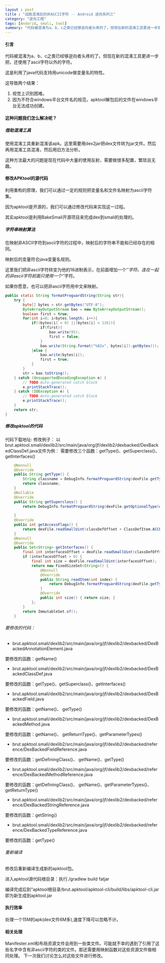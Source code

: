 ```yaml
---
layout : post
title : "战胜混淆后的非ASCII字符 -- Android 逆向系列三"
category: "逆向工程"
tags: [Andorid, smali, tool]
summary: "代码被混淆为a、b、c之类已经够逆向者头疼的了。但现在新的混淆工具更进一步把，还使用了ascii字符以外的字符。现在逆向工程师该怎么办？"
---
```


#### 引言
代码被混淆为a、b、c之类已经够逆向者头疼的了。但现在新的混淆工具更进一步把，还使用了ascii字符以外的字符。

这是利用了java代码支持用unicode做变量名的特性。

这导致两个结果：

1. 视觉上识别困难。
2. 因为不符合windows平台文件名的规范，apktool解包后的文件在windows平台无法成功创建。

#### 这种问题我们怎么解决呢？
##### 借助混淆工具
使用混淆工具重新混淆该apk。这里需要用dex2jar把dex文件转为jar文件。然后再用混淆工具混淆，然后用旧方法分析。

这种方法最大的问题是现在代码中大量的使用反射，需要做很多配置，繁琐且无趣。
#### 修改APKtool的源代码
利用重构的原理，我们可以通过一定的规则把变量名和文件名映射为ascii字符集。

因为apktool是开源的，我们可以通过修改代码来实现这一过程。

其实apktool是利用BakeSmali开源项目来完成dex到smali的处理的。
##### 字符串映射算法
在映射非ASCII字符到ascii字符的过程中，映射后的字符串不能和已经存在的相同。

映射后的变量符合java变量名规则。

这里我们把非ascii字符转变为他的16进制表示，在前面增加一个‘_’字符。连在一起的非ascii字符前面只使用一个‘_’字符。

如果你愿意，也可以把非ascii字符用中文来映射。

``` java
public static String formatProguardString(String str){ 
    try {
        byte[] bytes = str.getBytes("UTF-8");
        ByteArrayOutputStream bao = new ByteArrayOutputStream();
        boolean first = true;
        for(int i=0; i<bytes.length; i++){
            if((bytes[i] < 0) ||(bytes[i] > 126)){ 
                if(first){  
                    bao.write(95);
                    first = false; 
                } 
                bao.write(String.format("%02x", bytes[i]).getBytes()); 
            }else { 
                bao.write(bytes[i]);  
                first = true;   
            }               
        }               
        str = bao.toString();     
    } catch (UnsupportedEncodingException e) { 
        // TODO Auto-generated catch block 
        e.printStackTrace();            
    } catch (IOException e) {   
        // TODO Auto-generated catch block  
        e.printStackTrace();            
    }            
    return str;    
}
```   

##### 修改apktool的代码
代码下载地址:
修改例子：
以brut.apktool.smali/dexlib2/src/main/java/org/jf/dexlib2/dexbacked/DexBackedClassDef.java文件为例：
需要修改三个函数：getType()、getSuperclass()、getInterfaces()

``` java
    @Nonnull    
    @Override   
    public String getType() {  
        String classname = DebugInfo.formatProguardString(dexFile.getType(dexFile.readSmallUint(classDefOffset + ClassDefItem.CLASS_OFFSET)));        
        return classname;    
    }    
    @Nullable    
    @Override    
    public String getSuperclass() {        
        return DebugInfo.formatProguardString(dexFile.getOptionalType(dexFile.readOptionalUint(classDefOffset + ClassDefItem.SUPERCLASS_OFFSET)));    
        
    }    
    @Override    
    public int getAccessFlags() { 
        return dexFile.readSmallUint(classDefOffset + ClassDefItem.ACCESS_FLAGS_OFFSET);   
    }   
    @Nonnull    
    @Override    
    public Set<String> getInterfaces() {        
        final int interfacesOffset = dexFile.readSmallUint(classDefOffset + ClassDefItem.INTERFACES_OFFSET);        
        if (interfacesOffset > 0) {          
            final int size = dexFile.readSmallUint(interfacesOffset); 
            return new FixedSizeSet<String>() { 
                @Nonnull  
                @Override            
                public String readItem(int index) {      
                    return DebugInfo.formatProguardString(dexFile.getType(dexFile.readUshort(interfacesOffset + 4 + (2*index))));               
                }      
                @Override 
                public int size() { return size; }       
            };        
        }        
        return ImmutableSet.of();  
    }
```

###### 要修改的代码：

- brut.apktool.smali/dexlib2/src/main/java/org/jf/dexlib2/dexbacked/DexBackedAnnotationElement.java

要修改的函数：getName()

- brut.apktool.smali/dexlib2/src/main/java/org/jf/dexlib2/dexbacked/DexBackedClassDef.java

要修改的函数：getType()、getSuperclass()、getInterfaces()

- brut.apktool.smali/dexlib2/src/main/java/org/jf/dexlib2/dexbacked/DexBackedField.java

要修改的函数：getName()、 getType()

- brut.apktool.smali/dexlib2/src/main/java/org/jf/dexlib2/dexbacked/DexBackedMethod.java

要修改的函数：getName()、 getReturnType()、getParameterTypes()

- brut.apktool.smali/dexlib2/src/main/java/org/jf/dexlib2/dexbacked/reference/DexBackedFieldReference.java

要修改的函数：getDefiningClass()、 getName()、getType()

- brut.apktool.smali/dexlib2/src/main/java/org/jf/dexlib2/dexbacked/reference/DexBackedMethodReference.java

要修改的函数：getDefiningClass()、 getName()、getParameterTypes()、getReturnType()

- brut.apktool.smali/dexlib2/src/main/java/org/jf/dexlib2/dexbacked/reference/DexBackedStringReference.java

要修改的函数：getString()

- brut.apktool.smali/dexlib2/src/main/java/org/jf/dexlib2/dexbacked/reference/DexBackedTypeReference.java

要修改的函数：getType()
###### 重新编译
修改后重新编译生成新的apktool包。

进入apktool源代码根目录：执行./gradlew build fatjar

编译完成后到“apktool根目录/brut.apktool/apktool-cli/build/libs/apktool-cli.jar即为新生成到apktool.jar
#### 执行效率
处理一个15M的apk(dex文件6M多),速度下降可以忽略不计。
#### 相关处理
Manifester.xml和布局资源文件会用到一些类文件。可能就不幸的遇到了引用了这些名字中含有非ascii字符的类的文件。那还需要用映射函数对这些资源文件做相同处理。
下一次我们讨论怎么对这些文件进行修改。